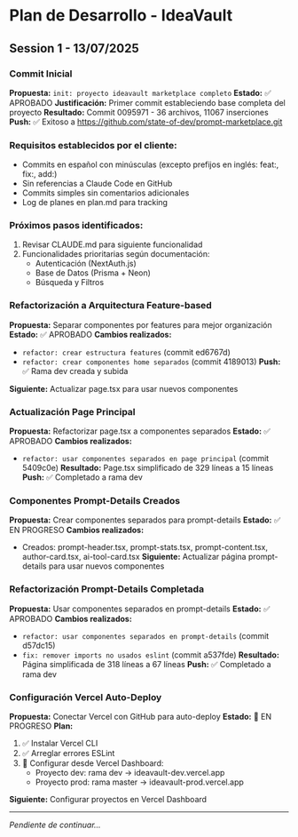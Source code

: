 # Plan de Desarrollo - IdeaVault

## Session 1 - 13/07/2025

### Commit Inicial
**Propuesta:** `init: proyecto ideavault marketplace completo`
**Estado:** ✅ APROBADO
**Justificación:** Primer commit estableciendo base completa del proyecto
**Resultado:** Commit 0095971 - 36 archivos, 11067 inserciones
**Push:** ✅ Exitoso a https://github.com/state-of-dev/prompt-marketplace.git

### Requisitos establecidos por el cliente:
- Commits en español con minúsculas (excepto prefijos en inglés: feat:, fix:, add:)
- Sin referencias a Claude Code en GitHub
- Commits simples sin comentarios adicionales
- Log de planes en plan.md para tracking

### Próximos pasos identificados:
1. Revisar CLAUDE.md para siguiente funcionalidad
2. Funcionalidades prioritarias según documentación:
   - Autenticación (NextAuth.js)
   - Base de Datos (Prisma + Neon)
   - Búsqueda y Filtros

### Refactorización a Arquitectura Feature-based
**Propuesta:** Separar componentes por features para mejor organización
**Estado:** ✅ APROBADO
**Cambios realizados:**
- `refactor: crear estructura features` (commit ed6767d)
- `refactor: crear componentes home separados` (commit 4189013)
**Push:** ✅ Rama dev creada y subida

**Siguiente:** Actualizar page.tsx para usar nuevos componentes

### Actualización Page Principal
**Propuesta:** Refactorizar page.tsx a componentes separados
**Estado:** ✅ APROBADO
**Cambios realizados:**
- `refactor: usar componentes separados en page principal` (commit 5409c0e)
**Resultado:** Page.tsx simplificado de 329 líneas a 15 líneas
**Push:** ✅ Completado a rama dev

### Componentes Prompt-Details Creados
**Propuesta:** Crear componentes separados para prompt-details
**Estado:** ✅ EN PROGRESO
**Cambios realizados:**
- Creados: prompt-header.tsx, prompt-stats.tsx, prompt-content.tsx, author-card.tsx, ai-tool-card.tsx
**Siguiente:** Actualizar página prompt-details para usar nuevos componentes

### Refactorización Prompt-Details Completada
**Propuesta:** Usar componentes separados en prompt-details
**Estado:** ✅ APROBADO
**Cambios realizados:**
- `refactor: usar componentes separados en prompt-details` (commit d57dc15)
- `fix: remover imports no usados eslint` (commit a537fde)
**Resultado:** Página simplificada de 318 líneas a 67 líneas
**Push:** ✅ Completado a rama dev

### Configuración Vercel Auto-Deploy
**Propuesta:** Conectar Vercel con GitHub para auto-deploy
**Estado:** 🔄 EN PROGRESO
**Plan:**
1. ✅ Instalar Vercel CLI
2. ✅ Arreglar errores ESLint
3. 🔄 Configurar desde Vercel Dashboard:
   - Proyecto dev: rama dev → ideavault-dev.vercel.app
   - Proyecto prod: rama master → ideavault-prod.vercel.app

**Siguiente:** Configurar proyectos en Vercel Dashboard

---

*Pendiente de continuar...*
